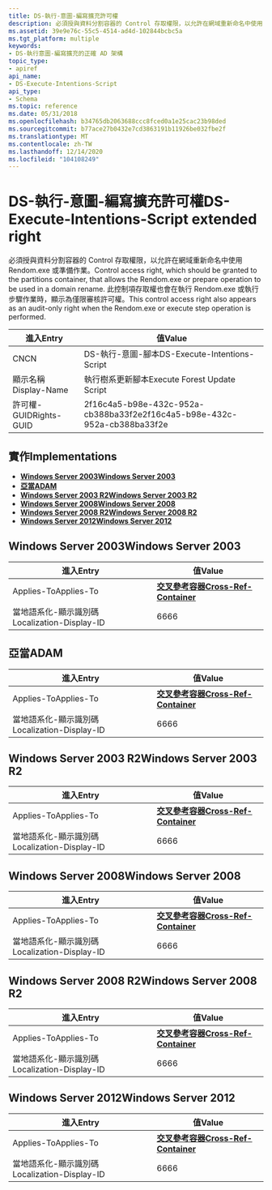 ```yaml
---
title: DS-執行-意圖-編寫擴充許可權
description: 必須授與資料分割容器的 Control 存取權限，以允許在網域重新命名中使用 Rendom.exe 或準備作業。
ms.assetid: 39e9e76c-55c5-4514-ad4d-102844bcbc5a
ms.tgt_platform: multiple
keywords:
- DS-執行意圖-編寫擴充的正確 AD 架構
topic_type:
- apiref
api_name:
- DS-Execute-Intentions-Script
api_type:
- Schema
ms.topic: reference
ms.date: 05/31/2018
ms.openlocfilehash: b34765db2063688ccc8fced0a1e25cac23b98ded
ms.sourcegitcommit: b77ace27b0432e7cd3863191b11926be032fbe2f
ms.translationtype: MT
ms.contentlocale: zh-TW
ms.lasthandoff: 12/14/2020
ms.locfileid: "104108249"
---
```

# <a name="ds-execute-intentions-script-extended-right"></a><span data-ttu-id="8e6b0-104">DS-執行-意圖-編寫擴充許可權</span><span class="sxs-lookup"><span data-stu-id="8e6b0-104">DS-Execute-Intentions-Script extended right</span></span>

<span data-ttu-id="8e6b0-105">必須授與資料分割容器的 Control 存取權限，以允許在網域重新命名中使用 Rendom.exe 或準備作業。</span><span class="sxs-lookup"><span data-stu-id="8e6b0-105">Control access right, which should be granted to the partitions container, that allows the Rendom.exe or prepare operation to be used in a domain rename.</span></span> <span data-ttu-id="8e6b0-106">此控制項存取權也會在執行 Rendom.exe 或執行步驟作業時，顯示為僅限審核許可權。</span><span class="sxs-lookup"><span data-stu-id="8e6b0-106">This control access right also appears as an audit-only right when the Rendom.exe or execute step operation is performed.</span></span>



| <span data-ttu-id="8e6b0-107">進入</span><span class="sxs-lookup"><span data-stu-id="8e6b0-107">Entry</span></span> | <span data-ttu-id="8e6b0-108">值</span><span class="sxs-lookup"><span data-stu-id="8e6b0-108">Value</span></span> |
|--------------|--------------------------------------|
| <span data-ttu-id="8e6b0-109">CN</span><span class="sxs-lookup"><span data-stu-id="8e6b0-109">CN</span></span>           | <span data-ttu-id="8e6b0-110">DS-執行-意圖-腳本</span><span class="sxs-lookup"><span data-stu-id="8e6b0-110">DS-Execute-Intentions-Script</span></span>         |
| <span data-ttu-id="8e6b0-111">顯示名稱</span><span class="sxs-lookup"><span data-stu-id="8e6b0-111">Display-Name</span></span> | <span data-ttu-id="8e6b0-112">執行樹系更新腳本</span><span class="sxs-lookup"><span data-stu-id="8e6b0-112">Execute Forest Update Script</span></span>         |
| <span data-ttu-id="8e6b0-113">許可權-GUID</span><span class="sxs-lookup"><span data-stu-id="8e6b0-113">Rights-GUID</span></span>  | <span data-ttu-id="8e6b0-114">2f16c4a5-b98e-432c-952a-cb388ba33f2e</span><span class="sxs-lookup"><span data-stu-id="8e6b0-114">2f16c4a5-b98e-432c-952a-cb388ba33f2e</span></span> |



## <a name="implementations"></a><span data-ttu-id="8e6b0-115">實作</span><span class="sxs-lookup"><span data-stu-id="8e6b0-115">Implementations</span></span>

-   [<span data-ttu-id="8e6b0-116">**Windows Server 2003**</span><span class="sxs-lookup"><span data-stu-id="8e6b0-116">**Windows Server 2003**</span></span>](#windows-server-2003)
-   [<span data-ttu-id="8e6b0-117">**亞當**</span><span class="sxs-lookup"><span data-stu-id="8e6b0-117">**ADAM**</span></span>](#adam)
-   [<span data-ttu-id="8e6b0-118">**Windows Server 2003 R2**</span><span class="sxs-lookup"><span data-stu-id="8e6b0-118">**Windows Server 2003 R2**</span></span>](#windows-server-2003-r2)
-   [<span data-ttu-id="8e6b0-119">**Windows Server 2008**</span><span class="sxs-lookup"><span data-stu-id="8e6b0-119">**Windows Server 2008**</span></span>](#windows-server-2008)
-   [<span data-ttu-id="8e6b0-120">**Windows Server 2008 R2**</span><span class="sxs-lookup"><span data-stu-id="8e6b0-120">**Windows Server 2008 R2**</span></span>](#windows-server-2008-r2)
-   [<span data-ttu-id="8e6b0-121">**Windows Server 2012**</span><span class="sxs-lookup"><span data-stu-id="8e6b0-121">**Windows Server 2012**</span></span>](#windows-server-2012)

## <a name="windows-server-2003"></a><span data-ttu-id="8e6b0-122">Windows Server 2003</span><span class="sxs-lookup"><span data-stu-id="8e6b0-122">Windows Server 2003</span></span>



| <span data-ttu-id="8e6b0-123">進入</span><span class="sxs-lookup"><span data-stu-id="8e6b0-123">Entry</span></span> | <span data-ttu-id="8e6b0-124">值</span><span class="sxs-lookup"><span data-stu-id="8e6b0-124">Value</span></span> |
|-------------------------|---------------------------------------------------------------|
| <span data-ttu-id="8e6b0-125">Applies-To</span><span class="sxs-lookup"><span data-stu-id="8e6b0-125">Applies-To</span></span>              | [<span data-ttu-id="8e6b0-126">**交叉參考容器**</span><span class="sxs-lookup"><span data-stu-id="8e6b0-126">**Cross-Ref-Container**</span></span>](c-crossrefcontainer.md)<br/> |
| <span data-ttu-id="8e6b0-127">當地語系化-顯示識別碼</span><span class="sxs-lookup"><span data-stu-id="8e6b0-127">Localization-Display-ID</span></span> | <span data-ttu-id="8e6b0-128">66</span><span class="sxs-lookup"><span data-stu-id="8e6b0-128">66</span></span>                                                            |



## <a name="adam"></a><span data-ttu-id="8e6b0-129">亞當</span><span class="sxs-lookup"><span data-stu-id="8e6b0-129">ADAM</span></span>



| <span data-ttu-id="8e6b0-130">進入</span><span class="sxs-lookup"><span data-stu-id="8e6b0-130">Entry</span></span> | <span data-ttu-id="8e6b0-131">值</span><span class="sxs-lookup"><span data-stu-id="8e6b0-131">Value</span></span> |
|-------------------------|---------------------------------------------------------------|
| <span data-ttu-id="8e6b0-132">Applies-To</span><span class="sxs-lookup"><span data-stu-id="8e6b0-132">Applies-To</span></span>              | [<span data-ttu-id="8e6b0-133">**交叉參考容器**</span><span class="sxs-lookup"><span data-stu-id="8e6b0-133">**Cross-Ref-Container**</span></span>](c-crossrefcontainer.md)<br/> |
| <span data-ttu-id="8e6b0-134">當地語系化-顯示識別碼</span><span class="sxs-lookup"><span data-stu-id="8e6b0-134">Localization-Display-ID</span></span> | <span data-ttu-id="8e6b0-135">66</span><span class="sxs-lookup"><span data-stu-id="8e6b0-135">66</span></span>                                                            |



## <a name="windows-server-2003-r2"></a><span data-ttu-id="8e6b0-136">Windows Server 2003 R2</span><span class="sxs-lookup"><span data-stu-id="8e6b0-136">Windows Server 2003 R2</span></span>



| <span data-ttu-id="8e6b0-137">進入</span><span class="sxs-lookup"><span data-stu-id="8e6b0-137">Entry</span></span> | <span data-ttu-id="8e6b0-138">值</span><span class="sxs-lookup"><span data-stu-id="8e6b0-138">Value</span></span> |
|-------------------------|---------------------------------------------------------------|
| <span data-ttu-id="8e6b0-139">Applies-To</span><span class="sxs-lookup"><span data-stu-id="8e6b0-139">Applies-To</span></span>              | [<span data-ttu-id="8e6b0-140">**交叉參考容器**</span><span class="sxs-lookup"><span data-stu-id="8e6b0-140">**Cross-Ref-Container**</span></span>](c-crossrefcontainer.md)<br/> |
| <span data-ttu-id="8e6b0-141">當地語系化-顯示識別碼</span><span class="sxs-lookup"><span data-stu-id="8e6b0-141">Localization-Display-ID</span></span> | <span data-ttu-id="8e6b0-142">66</span><span class="sxs-lookup"><span data-stu-id="8e6b0-142">66</span></span>                                                            |



## <a name="windows-server-2008"></a><span data-ttu-id="8e6b0-143">Windows Server 2008</span><span class="sxs-lookup"><span data-stu-id="8e6b0-143">Windows Server 2008</span></span>



| <span data-ttu-id="8e6b0-144">進入</span><span class="sxs-lookup"><span data-stu-id="8e6b0-144">Entry</span></span> | <span data-ttu-id="8e6b0-145">值</span><span class="sxs-lookup"><span data-stu-id="8e6b0-145">Value</span></span> |
|-------------------------|---------------------------------------------------------------|
| <span data-ttu-id="8e6b0-146">Applies-To</span><span class="sxs-lookup"><span data-stu-id="8e6b0-146">Applies-To</span></span>              | [<span data-ttu-id="8e6b0-147">**交叉參考容器**</span><span class="sxs-lookup"><span data-stu-id="8e6b0-147">**Cross-Ref-Container**</span></span>](c-crossrefcontainer.md)<br/> |
| <span data-ttu-id="8e6b0-148">當地語系化-顯示識別碼</span><span class="sxs-lookup"><span data-stu-id="8e6b0-148">Localization-Display-ID</span></span> | <span data-ttu-id="8e6b0-149">66</span><span class="sxs-lookup"><span data-stu-id="8e6b0-149">66</span></span>                                                            |



## <a name="windows-server-2008-r2"></a><span data-ttu-id="8e6b0-150">Windows Server 2008 R2</span><span class="sxs-lookup"><span data-stu-id="8e6b0-150">Windows Server 2008 R2</span></span>



| <span data-ttu-id="8e6b0-151">進入</span><span class="sxs-lookup"><span data-stu-id="8e6b0-151">Entry</span></span> | <span data-ttu-id="8e6b0-152">值</span><span class="sxs-lookup"><span data-stu-id="8e6b0-152">Value</span></span> |
|-------------------------|---------------------------------------------------------------|
| <span data-ttu-id="8e6b0-153">Applies-To</span><span class="sxs-lookup"><span data-stu-id="8e6b0-153">Applies-To</span></span>              | [<span data-ttu-id="8e6b0-154">**交叉參考容器**</span><span class="sxs-lookup"><span data-stu-id="8e6b0-154">**Cross-Ref-Container**</span></span>](c-crossrefcontainer.md)<br/> |
| <span data-ttu-id="8e6b0-155">當地語系化-顯示識別碼</span><span class="sxs-lookup"><span data-stu-id="8e6b0-155">Localization-Display-ID</span></span> | <span data-ttu-id="8e6b0-156">66</span><span class="sxs-lookup"><span data-stu-id="8e6b0-156">66</span></span>                                                            |



## <a name="windows-server-2012"></a><span data-ttu-id="8e6b0-157">Windows Server 2012</span><span class="sxs-lookup"><span data-stu-id="8e6b0-157">Windows Server 2012</span></span>



| <span data-ttu-id="8e6b0-158">進入</span><span class="sxs-lookup"><span data-stu-id="8e6b0-158">Entry</span></span> | <span data-ttu-id="8e6b0-159">值</span><span class="sxs-lookup"><span data-stu-id="8e6b0-159">Value</span></span> |
|-------------------------|---------------------------------------------------------------|
| <span data-ttu-id="8e6b0-160">Applies-To</span><span class="sxs-lookup"><span data-stu-id="8e6b0-160">Applies-To</span></span>              | [<span data-ttu-id="8e6b0-161">**交叉參考容器**</span><span class="sxs-lookup"><span data-stu-id="8e6b0-161">**Cross-Ref-Container**</span></span>](c-crossrefcontainer.md)<br/> |
| <span data-ttu-id="8e6b0-162">當地語系化-顯示識別碼</span><span class="sxs-lookup"><span data-stu-id="8e6b0-162">Localization-Display-ID</span></span> | <span data-ttu-id="8e6b0-163">66</span><span class="sxs-lookup"><span data-stu-id="8e6b0-163">66</span></span>                                                            |



 

 





